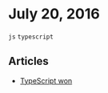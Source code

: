 # July 20, 2016

`js` `typescript`

## Articles

- [TypeScript won](https://medium.com/@basarat/typescript-won-a4e0dfde4b08#.yuupb95zn)
